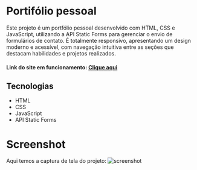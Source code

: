 # Portifólio pessoal
Este projeto é um portfólio pessoal desenvolvido com HTML, CSS e JavaScript, utilizando a API Static Forms para gerenciar o envio de formulários de contato. É totalmente responsivo, apresentando um design moderno e acessível, com navegação intuitiva entre as seções que destacam habilidades e projetos realizados.

#### Link do site em funcionamento: <a href="https://portifolio-ryan.netlify.app/"> Clique aqui </a>

## Tecnologias
- HTML
- CSS
- JavaScript
- API Static Forms

# Screenshot
Aqui temos a captura de tela do projeto:
![screenshot](assets/img/screencapture-portfólio.png)
 